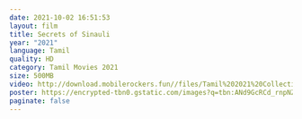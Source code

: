 ```yaml
---
date: 2021-10-02 16:51:53
layout: film
title: Secrets of Sinauli
year: "2021"
language: Tamil
quality: HD
category: Tamil Movies 2021
size: 500MB
video: http://download.mobilerockers.fun//files/Tamil%202021%20Collection/Secrets%20of%20Sinauli%20(2021)/Secrets%20of%20Sinauli%20(2021)%20Full%20Movies/Secrets%20of%20Sinauli%20(2021)%20HDRip/Secrets%20Of%20Sinauli%20(2021)%20HDRip%20Single%20Part.mp4
poster: https://encrypted-tbn0.gstatic.com/images?q=tbn:ANd9GcRCd_rnpNZspj45QJ-BbpOn5C0h8V_mx9hqug&usqp=CAU
paginate: false
---
```

